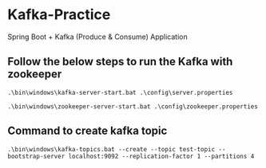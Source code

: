 # Kafka-Practice
Spring Boot + Kafka (Produce &amp; Consume) Application

## Follow the below steps to run the Kafka with zookeeper

``` .\bin\windows\kafka-server-start.bat .\config\server.properties ```

``` .\bin\windows\zookeeper-server-start.bat .\config\zookeeper.properties ```

## Command to create kafka topic
``` .\bin\windows\kafka-topics.bat --create --topic test-topic --bootstrap-server localhost:9092 --replication-factor 1 --partitions 4 ```
